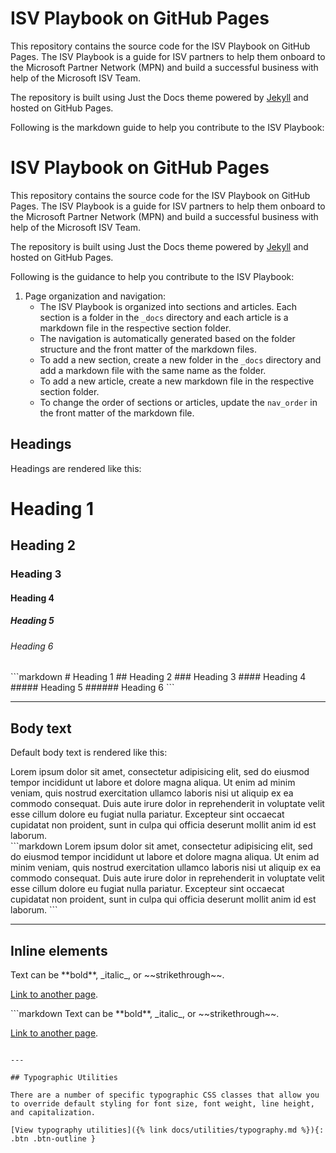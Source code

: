 # ISV Playbook on GitHub Pages

This repository contains the source code for the ISV Playbook on GitHub Pages. The ISV Playbook is a guide for ISV partners to help them onboard to the Microsoft Partner Network (MPN) and build a successful business with help of the Microsoft ISV Team.

The repository is built using Just the Docs theme powered by [Jekyll](https://jekyllrb.com/) and hosted on GitHub Pages.

Following is the markdown guide to help you contribute to the ISV Playbook:



# ISV Playbook on GitHub Pages

This repository contains the source code for the ISV Playbook on GitHub Pages. The ISV Playbook is a guide for ISV partners to help them onboard to the Microsoft Partner Network (MPN) and build a successful business with help of the Microsoft ISV Team.

The repository is built using Just the Docs theme powered by [Jekyll](https://jekyllrb.com/) and hosted on GitHub Pages.

Following is the guidance to help you contribute to the ISV Playbook:

1. Page organization and navigation: 
    - The ISV Playbook is organized into sections and articles. Each section is a folder in the `_docs` directory and each article is a markdown file in the respective section folder.
    - The navigation is automatically generated based on the folder structure and the front matter of the markdown files. 
    - To add a new section, create a new folder in the `_docs` directory and add a markdown file with the same name as the folder. 
    - To add a new article, create a new markdown file in the respective section folder. 
    - To change the order of sections or articles, update the `nav_order` in the front matter of the markdown file.


## Headings

Headings are rendered like this:

<div class="code-example">
<h1>Heading 1</h1>
<h2>Heading 2</h2>
<h3>Heading 3</h3>
<h4>Heading 4</h4>
<h5>Heading 5</h5>
<h6>Heading 6</h6>
</div>
```markdown
# Heading 1
## Heading 2
### Heading 3
#### Heading 4
##### Heading 5
###### Heading 6
```

---

## Body text

Default body text is rendered like this:

<div class="code-example" markdown="1">
Lorem ipsum dolor sit amet, consectetur adipisicing elit, sed do eiusmod tempor incididunt ut labore et dolore magna aliqua. Ut enim ad minim veniam, quis nostrud exercitation ullamco laboris nisi ut aliquip ex ea commodo consequat. Duis aute irure dolor in reprehenderit in voluptate velit esse cillum dolore eu fugiat nulla pariatur. Excepteur sint occaecat cupidatat non proident, sunt in culpa qui officia deserunt mollit anim id est laborum.
</div>
```markdown
Lorem ipsum dolor sit amet, consectetur adipisicing elit, sed do eiusmod tempor incididunt ut labore et dolore magna aliqua. Ut enim ad minim veniam, quis nostrud exercitation ullamco laboris nisi ut aliquip ex ea commodo consequat. Duis aute irure dolor in reprehenderit in voluptate velit esse cillum dolore eu fugiat nulla pariatur. Excepteur sint occaecat cupidatat non proident, sunt in culpa qui officia deserunt mollit anim id est laborum.
```

---

## Inline elements

<div class="code-example" markdown="1">
Text can be **bold**, _italic_, or ~~strikethrough~~.

[Link to another page]({{site.baseurl}}/).
</div>
```markdown
Text can be **bold**, _italic_, or ~~strikethrough~~.

[Link to another page]({{site.baseurl}}/).
```

---

## Typographic Utilities

There are a number of specific typographic CSS classes that allow you to override default styling for font size, font weight, line height, and capitalization.

[View typography utilities]({% link docs/utilities/typography.md %}){: .btn .btn-outline }